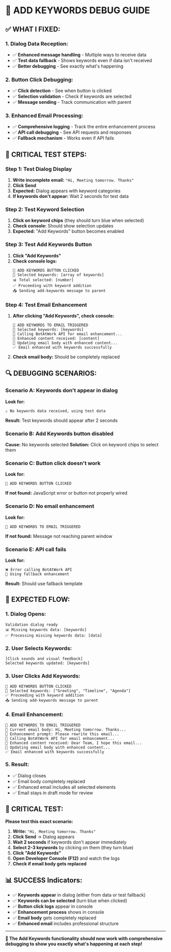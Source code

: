 # 🔧 ADD KEYWORDS DEBUG GUIDE

## ✅ **WHAT I FIXED:**

### **1. Dialog Data Reception:**
- ✅ **Enhanced message handling** - Multiple ways to receive data
- ✅ **Test data fallback** - Shows keywords even if data isn't received
- ✅ **Better debugging** - See exactly what's happening

### **2. Button Click Debugging:**
- ✅ **Click detection** - See when button is clicked
- ✅ **Selection validation** - Check if keywords are selected
- ✅ **Message sending** - Track communication with parent

### **3. Enhanced Email Processing:**
- ✅ **Comprehensive logging** - Track the entire enhancement process
- ✅ **API call debugging** - See API requests and responses
- ✅ **Fallback mechanism** - Works even if API fails

## 🧪 **CRITICAL TEST STEPS:**

### **Step 1: Test Dialog Display**
1. **Write incomplete email:** `"Hi, Meeting tomorrow. Thanks"`
2. **Click Send**
3. **Expected:** Dialog appears with keyword categories
4. **If keywords don't appear:** Wait 2 seconds for test data

### **Step 2: Test Keyword Selection**
1. **Click on keyword chips** (they should turn blue when selected)
2. **Check console:** Should show selection updates
3. **Expected:** "Add Keywords" button becomes enabled

### **Step 3: Test Add Keywords Button**
1. **Click "Add Keywords"**
2. **Check console logs:**
   ```
   🔧 ADD KEYWORDS BUTTON CLICKED
   📝 Selected keywords: [array of keywords]
   📊 Total selected: [number]
   ✅ Proceeding with keyword addition
   📤 Sending add-keywords message to parent
   ```

### **Step 4: Test Email Enhancement**
1. **After clicking "Add Keywords", check console:**
   ```
   🔧 ADD KEYWORDS TO EMAIL TRIGGERED
   📝 Selected keywords: [keywords]
   🚀 Calling BotAtWork API for email enhancement...
   🎉 Enhanced content received: [content]
   📝 Updating email body with enhanced content...
   ✅ Email enhanced with keywords successfully
   ```

2. **Check email body:** Should be completely replaced

## 🔍 **DEBUGGING SCENARIOS:**

### **Scenario A: Keywords don't appear in dialog**
**Look for:**
```
⚠️ No keywords data received, using test data
```
**Result:** Test keywords should appear after 2 seconds

### **Scenario B: Add Keywords button disabled**
**Cause:** No keywords selected
**Solution:** Click on keyword chips to select them

### **Scenario C: Button click doesn't work**
**Look for:**
```
🔧 ADD KEYWORDS BUTTON CLICKED
```
**If not found:** JavaScript error or button not properly wired

### **Scenario D: No email enhancement**
**Look for:**
```
🔧 ADD KEYWORDS TO EMAIL TRIGGERED
```
**If not found:** Message not reaching parent window

### **Scenario E: API call fails**
**Look for:**
```
❌ Error calling BotAtWork API
🔄 Using fallback enhancement
```
**Result:** Should use fallback template

## 🎯 **EXPECTED FLOW:**

### **1. Dialog Opens:**
```
Validation dialog ready
📊 Missing keywords data: [keywords]
✅ Processing missing keywords data: [data]
```

### **2. User Selects Keywords:**
```
[Click sounds and visual feedback]
Selected keywords updated: [keywords]
```

### **3. User Clicks Add Keywords:**
```
🔧 ADD KEYWORDS BUTTON CLICKED
📝 Selected keywords: ["Greeting", "Timeline", "Agenda"]
✅ Proceeding with keyword addition
📤 Sending add-keywords message to parent
```

### **4. Email Enhancement:**
```
🔧 ADD KEYWORDS TO EMAIL TRIGGERED
📧 Current email body: Hi, Meeting tomorrow. Thanks...
🤖 Enhancement prompt: Please rewrite this email...
🚀 Calling BotAtWork API for email enhancement...
🎉 Enhanced content received: Dear Team, I hope this email...
📝 Updating email body with enhanced content...
✅ Email enhanced with keywords successfully
```

### **5. Result:**
- ✅ Dialog closes
- ✅ Email body completely replaced
- ✅ Enhanced email includes all selected elements
- ✅ Email stays in draft mode for review

## 🚨 **CRITICAL TEST:**

**Please test this exact scenario:**

1. **Write:** `"Hi, Meeting tomorrow. Thanks"`
2. **Click Send** → Dialog appears
3. **Wait 2 seconds** if keywords don't appear immediately
4. **Select 2-3 keywords** by clicking on them (they turn blue)
5. **Click "Add Keywords"**
6. **Open Developer Console (F12)** and watch the logs
7. **Check if email body gets replaced**

## 📊 **SUCCESS Indicators:**

- ✅ **Keywords appear** in dialog (either from data or test fallback)
- ✅ **Keywords can be selected** (turn blue when clicked)
- ✅ **Button click logs** appear in console
- ✅ **Enhancement process** shows in console
- ✅ **Email body** gets completely replaced
- ✅ **Enhanced email** includes professional structure

---

**🎯 The Add Keywords functionality should now work with comprehensive debugging to show you exactly what's happening at each step!**